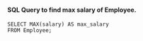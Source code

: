 #### SQL Query to find max salary of Employee.  
```
SELECT MAX(salary) AS max_salary
FROM Employee;
```

